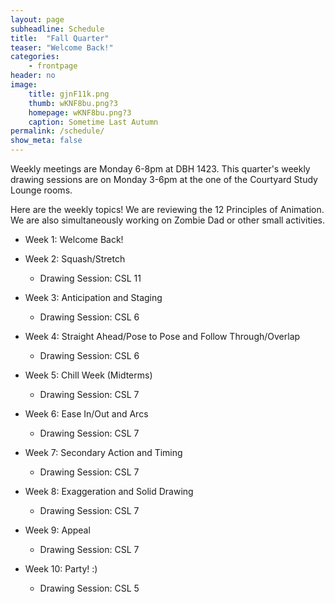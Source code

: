 ```yaml
---
layout: page
subheadline: Schedule
title:  "Fall Quarter"
teaser: "Welcome Back!"
categories:
    - frontpage
header: no
image:
    title: gjnF11k.png
    thumb: wKNF8bu.png?3
    homepage: wKNF8bu.png?3
    caption: Sometime Last Autumn
permalink: /schedule/
show_meta: false
---
```


Weekly meetings are Monday 6-8pm at DBH 1423. This quarter's weekly drawing sessions are on Monday 3-6pm at the one of the Courtyard Study Lounge rooms.

Here are the weekly topics! We are reviewing the 12 Principles of Animation. We are also simultaneously working on Zombie Dad or other small activities. 

* Week 1: Welcome Back!
* Week 2: Squash/Stretch
	- Drawing Session: CSL 11

* Week 3: Anticipation and Staging
	- Drawing Session: CSL 6

* Week 4: Straight Ahead/Pose to Pose and Follow Through/Overlap
	- Drawing Session: CSL 6

* Week 5: Chill Week (Midterms)
	- Drawing Session: CSL 7

* Week 6: Ease In/Out and Arcs
	- Drawing Session: CSL 7

* Week 7: Secondary Action and Timing
	- Drawing Session: CSL 7

* Week 8: Exaggeration and Solid Drawing
	- Drawing Session: CSL 7

* Week 9: Appeal
	- Drawing Session: CSL 7

* Week 10: Party! :)
	- Drawing Session: CSL 5

